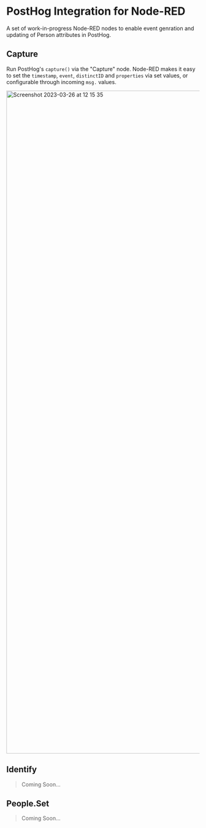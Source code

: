# PostHog Integration for Node-RED

A set of work-in-progress Node-RED nodes to enable event genration and updating of Person attributes in PostHog.

## Capture

Run PostHog's `capture()` via the "Capture" node. Node-RED makes it easy to set the `timestamp`, `event`, `distinctID` and `properties` via set values, or configurable through incoming `msg.` values.

<img width="1728" alt="Screenshot 2023-03-26 at 12 15 35" src="https://user-images.githubusercontent.com/99246719/227772052-9b5096af-59eb-460b-a661-f5d43a766431.png">

## Identify

> Coming Soon...

## People.Set

> Coming Soon...